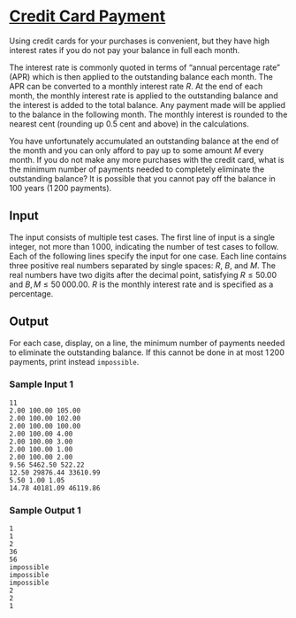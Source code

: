 # [Credit Card Payment](https://open.kattis.com/problems/creditcard)

Using credit cards for your purchases is convenient, but they have high interest
rates if you do not pay your balance in full each month.

The interest rate is commonly quoted in terms of “annual percentage rate” (APR)
which is then applied to the outstanding balance each month.  The APR can be
converted to a monthly interest rate $R$.  At the end of each month, the monthly
interest rate is applied to the outstanding balance and the interest is added to
the total balance.  Any payment made will be applied to the balance in the
following month.  The monthly interest is rounded to the nearest cent (rounding
up $0.5$ cent and above) in the calculations.

You have unfortunately accumulated an outstanding balance  at the end of the
month and you can only afford to pay up to some amount $M$ every month.  If you
do not make any more purchases with the credit card, what is the minimum number
of payments needed to completely eliminate the outstanding balance?  It is
possible that you cannot pay off the balance in $100$ years ($1\,200$ payments).

## Input

The input consists of multiple test cases.  The first line of input is a single
integer, not more than $1\,000$, indicating the number of test cases to follow.
Each of the following lines specify the input for one case.  Each line contains
three positive real numbers separated by single spaces: $R$, $B$, and $M$.  The
real numbers have two digits after the decimal point, satisfying $R \le 50.00$
and $B,\, M \le 50\,000.00$.  $R$ is the monthly interest rate and is specified
as a percentage.

## Output

For each case, display, on a line, the minimum number of payments needed to
eliminate the outstanding balance.  If this cannot be done in at most $1\,200$
payments, print instead `impossible`.

### Sample Input 1

```
11
2.00 100.00 105.00
2.00 100.00 102.00
2.00 100.00 100.00
2.00 100.00 4.00
2.00 100.00 3.00
2.00 100.00 1.00
2.00 100.00 2.00
9.56 5462.50 522.22
12.50 29876.44 33610.99
5.50 1.00 1.05
14.78 40181.09 46119.86
```

### Sample Output 1

```
1
1
2
36
56
impossible
impossible
impossible
2
2
1
```

